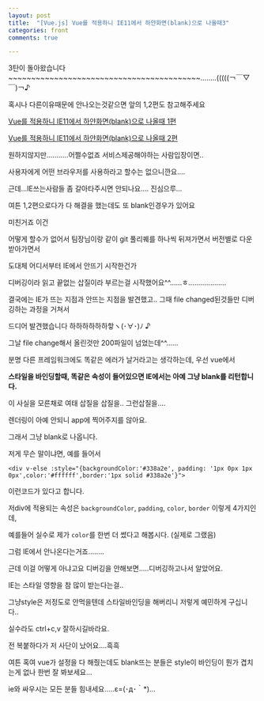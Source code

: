 ```yaml
---
layout: post
title:  "[Vue.js] Vue를 적용하니 IE11에서 하얀화면(blank)으로 나올때3"
categories: front 
comments: true

---
```






3탄이 돌아왔습니다~~~~~~~~~~~~~~~~~~~~~~~~~~~~~~~~~~~~~~~~~~........(((((￢￣▽￣)￢♪

혹시나 다른이유때문에 안나오는것같으면 앞의 1,2편도 참고해주세요

[Vue를 적용하니 IE11에서 하얀화면(blank)으로 나올때 1편](https://soraji.github.io/front/2019/12/05/IE11blankVuejs/)

[Vue를 적용하니 IE11에서 하얀화면(blank)으로 나올때 2편](https://soraji.github.io/front/2020/06/25/vueIEBlank2/)





원하지않지만...........어쩔수없죠 서비스제공해야하는 사람입장이면..

사용자에게 어떤 브라우저를 사용하라고 할수는 없으니깐요....

근데...IE쓰는사람들 좀 갈아타주시면 안되나요.... 진심으루...



여튼 1,2편으로다가 다 해결을 했는데도 또 blank인경우가 있어요

미친거죠 이건

어떻게 할수가 없어서 팀장님이랑 같이 git 풀리퀘를 하나씩 뒤져가면서 버전별로 다운받아가면서 

도대체 어디서부터 IE에서 안뜨기 시작한건가 

디버깅이라 읽고 끝없는 삽질이라 부르는걸 시작했어요^^......ㅎ...................





결국에는 IE가 뜨는 지점과 안뜨는 지점을 발견했고.. 그때 file changed된것들만 디버깅하는 과정을 거쳐서 

드디어 발견했습니다 하하하하하하핳ヽ(･∀･)ﾉ ♪

그날 file change해서 올린것만 200파일이 넘었는데^^......







분명 다른 프레임워크에도 똑같은 에러가 날거라고는 생각하는데, 우선 vue에서

**스타일을 바인딩할때, 똑같은 속성이 들어있으면 IE에서는 아예 그냥 blank를 리턴합니다.**

이 사실을 모른채로 여태 삽질을 삽질을.. 그런삽질을....

렌더링이 아예 안되니 app에 찍어주지를 않아요.

그래서 그냥 blank로 나옵니다.



저게 무슨 말이냐면, 예를 들어서

```vue
<div v-else :style="{backgroundColor:'#338a2e', padding: '1px 0px 1px 0px',color:'#ffffff',border:'1px solid #338a2e'}">
```

이런코드가 있다고 합니다.

저div에 적용되는 속성은 `backgroundColor`, `padding`, `color`, `border` 이렇게 4가지인데, 

예를들어 실수로 제가 `color`를 한번 더 썼다고 해봅시다. (실제로 그랬음)

그럼 IE에서 안나온다는거죠........



근데 이걸 어떻게 아냐고요 디버깅을 안해보면.....디버깅하고나서 알았어요. 

IE는 스타일 영향을 참 많이 받는다는걸.. 

그냥style은 저정도로 안먹을텐데 스타일바인딩을 해버리니 저렇게 예민하게 구십니다..

실수라도 ctrl+c,v 잘하시길바라요.

전 복붙하다가 저 사단이 났어요....흑흑



여튼 혹여 vue가 설정을 다 해줬는데도 blank뜨는 분들은 style이 바인딩이 뭔가 겹치는게 없나 한번 잘 봐보세요...

ie와 싸우시는 모든 분들 힘내세요.....ε=(･д･｀*)…








